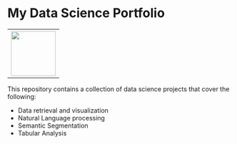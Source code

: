 <h1>
  My Data Science Portfolio
</h1>
<table>
  <tr>
    <th>
      <img src="https://th.bing.com/th/id/OIG.sFOFUMWp2jsLUd2_mxm9?pid=ImgGn" width=100 height=100></img>
  </th>
  </tr>
  </table>

<p>This repository contains a collection of data science projects that cover the following:
  <ul class="custom-list">
   <li>Data retrieval and visualization</li>
   <li>Natural Language processing</li>
   <li>Semantic Segmentation</li>
   <li>Tabular Analysis</li>
    </ul>
</p>

